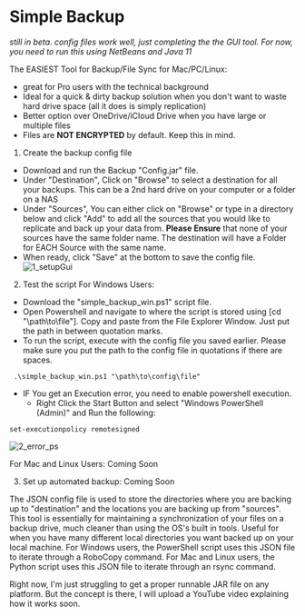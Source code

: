 # Simple Backup

_still in beta. config files work well, just completing the the GUI tool. For now, you need to run this using NetBeans and Java 11_

The EASIEST Tool for Backup/File Sync for Mac/PC/Linux:
* great for Pro users with the technical background
* Ideal for a quick & dirty backup solution when you don't want to waste hard drive space (all it does is simply replication)
* Better option over OneDrive/iCloud Drive when you have large or multiple files
* Files are __NOT ENCRYPTED__ by default. Keep this in mind.

1. Create the backup config file
* Download and run the Backup "Config.jar" file.
* Under "Destination", Click on "Browse" to select a destination for all your backups. This can be a 2nd hard drive on your computer or a folder on a NAS
* Under "Sources", You can either click on "Browse" or type in a directory below and click "Add" to add all the sources that you would like to replicate and back up your data from. __Please Ensure__ that none of your sources have the same folder name. The destination will have a Folder for EACH Source with the same name.
* When ready, click "Save" at the bottom to save the config file.
![1_setupGui](https://user-images.githubusercontent.com/8682684/115966424-7ca70800-a4fb-11eb-8175-8c5d8735036d.JPG)


2. Test the script
For Windows Users:
* Download the "simple_backup_win.ps1" script file.
* Open Powershell and navigate to where the script is stored using [cd "\path\to\file"]. Copy and paste from the File Explorer Window. Just put the path in between quotation marks.
* To run the script, execute with the config file you saved earlier. Please make sure you put the path to the config file in quotations if there are spaces.
```
 .\simple_backup_win.ps1 "\path\to\config\file"
```
* IF You get an Execution error, you need to enable powershell execution.
  * Right Click the Start Button and select "Windows PowerShell (Admin)" and Run the following:
```
set-executionpolicy remotesigned
```
![2_error_ps](https://user-images.githubusercontent.com/8682684/115966800-33f04e80-a4fd-11eb-845c-4a3234c1f0d4.JPG)

  
  
  For Mac and Linux Users: Coming Soon
  
3. Set up automated backup: Coming Soon

The JSON config file is used to store the directories where you are backing up to "destination" and the locations you are backing up from "sources". This tool is essentially for maintaining a synchronization of your files on a backup drive, much cleaner than using the OS's built in tools. Useful for when you have many different local directories you want backed up on your local machine.
For Windows users, the PowerShell script uses this JSON file to iterate through a RoboCopy command.
For Mac and Linux users, the Python script uses this JSON file to iterate through an rsync command.

Right now, I'm just struggling to get a proper runnable JAR file on any platform. But the concept is there, I will upload a YouTube video explaining how it works soon.

